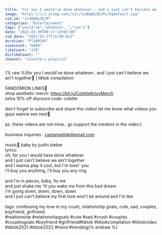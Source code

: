 ```yaml
---
title: "for you I would've done whatever.. and I just can't believe we ain't together💞 | tiktok compilation"
image: "https:\/\/i.ytimg.com\/vi\/1idHqRyZbjM\/hqdefault.jpg"
vid_id: "1idHqRyZbjM"
categories: "Entertainment"
tags: ["would've","whatever..","can't"]
date: "2022-03-30T09:17:13+03:00"
vid_date: "2022-03-27T15:00:02Z"
duration: "PT10M39S"
viewcount: "6400"
likeCount: "170"
dislikeCount: ""
channel: "colette's playlist"
---
```

{% raw %}for you I would've done whatever.. and I just can't believe we ain't together💞 | tiktok compilation<br /><br />FANDOMION LINKS🤎<br />shop aesthetic merch: <a rel="nofollow" target="blank" href="https://bit.ly/ColetteArtsyMerch">https://bit.ly/ColetteArtsyMerch</a><br />extra 10% off discount code: colette<br /><br />don't forget to subscribe and share this video! let me know what videos you guys wanna see next🤎<br /><br />ps. these videos are not mine.. go support the creators in the video:)<br /><br />business inquiries : castangellek@gmail.com<br /><br />music🎼 baby by justin bieber<br />lyrics:<br />oh, for you I would have done whatever<br />and I just can't believe we ain't together<br />and I wanna play it cool, but I'm losin' you<br />i'll buy you anything, I'll buy you any ring<br /><br />and I'm in pieces, baby, fix me<br />and just shake me 'til you wake me from this bad dream<br />i'm going down, down, down, down<br />and I just can't believe my first love won't be around and I'm like<br /><br />tags: confessing my love to my crush, relationship goals, cute, sad, couples, boyfriend, girlfriend<br />#realtionship #relationshipgoals #cute #sad #crush #couples #couplesgoals #boyfriend #girlfriend#tiktok #tiktokcompilation #tiktokvideo #tiktok2021 #tiktok2022 #trend #trending{% endraw %}
